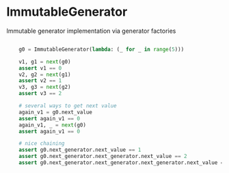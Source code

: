 # ImmutableGenerator
Immutable generator implementation via generator factories


```python

    g0 = ImmutableGenerator(lambda: (_ for _ in range(5)))

    v1, g1 = next(g0)
    assert v1 == 0
    v2, g2 = next(g1)
    assert v2 == 1
    v3, g3 = next(g2)
    assert v3 == 2

    # several ways to get next value
    again_v1 = g0.next_value
    assert again_v1 == 0
    again_v1, _ = next(g0)
    assert again_v1 == 0

    # nice chaining
    assert g0.next_generator.next_value == 1
    assert g0.next_generator.next_generator.next_value == 2
    assert g0.next_generator.next_generator.next_generator.next_value == 3
```
